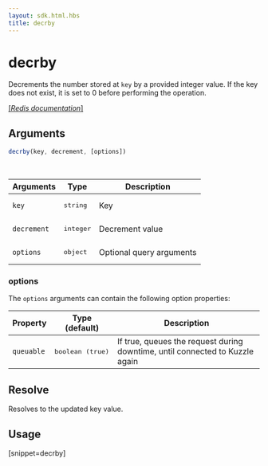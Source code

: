 ```yaml
---
layout: sdk.html.hbs
title: decrby
---
```


# decrby


Decrements the number stored at `key` by a provided integer value. If the key does not exist, it is set to 0 before performing the operation.

[[_Redis documentation_]](https://redis.io/commands/decrby)

## Arguments

```js
decrby(key, decrement, [options])

```

<br/>

| Arguments    | Type    | Description |
|--------------|---------|-------------|
| `key` | <pre>string</pre> | Key |
| `decrement` | <pre>integer</pre> | Decrement value |
| ``options`` | <pre>object</pre> | Optional query arguments |

### options

The `options` arguments can contain the following option properties:

| Property   | Type (default)   | Description                       |
| ---------- | ------- | --------------------------------- |
| `queuable` | <pre>boolean (true)</pre> | If true, queues the request during downtime, until connected to Kuzzle again |

## Resolve

Resolves to the updated key value.

## Usage

[snippet=decrby]
